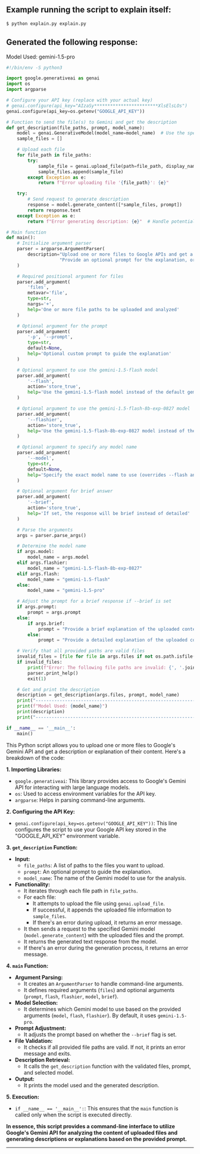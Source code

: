 Example running the script to explain itself:
--------------------------------------------------------------------
```sh
$ python explain.py explain.py
```
Generated the following response:
--------------------------------------------------------------------
Model Used: gemini-1.5-pro
```python
#!/bin/env -S python3

import google.generativeai as genai
import os
import argparse

# Configure your API key (replace with your actual key)
# genai.configure(api_key="AIzaSy************************XlsElsLOs")
genai.configure(api_key=os.getenv("GOOGLE_API_KEY"))

# Function to send the file(s) to Gemini and get the description
def get_description(file_paths, prompt, model_name):
    model = genai.GenerativeModel(model_name=model_name)  # Use the specified model name
    sample_files = []

    # Upload each file
    for file_path in file_paths:
        try:
            sample_file = genai.upload_file(path=file_path, display_name=os.path.basename(file_path))
            sample_files.append(sample_file)
        except Exception as e:
            return f"Error uploading file '{file_path}': {e}"

    try:
        # Send request to generate description
        response = model.generate_content([*sample_files, prompt])
        return response.text
    except Exception as e:
        return f"Error generating description: {e}"  # Handle potential errors

# Main function
def main():
    # Initialize argument parser
    parser = argparse.ArgumentParser(
        description="Upload one or more files to Google APIs and get a description or explanation. "
                    "Provide an optional prompt for the explanation, or use the default prompt."
    )

    # Required positional argument for files
    parser.add_argument(
        'files',
        metavar='file',
        type=str,
        nargs='+',
        help='One or more file paths to be uploaded and analyzed'
    )

    # Optional argument for the prompt
    parser.add_argument(
        '-p', '--prompt',
        type=str,
        default=None,
        help='Optional custom prompt to guide the explanation'
    )

    # Optional argument to use the gemini-1.5-flash model
    parser.add_argument(
        '--flash',
        action='store_true',
        help='Use the gemini-1.5-flash model instead of the default gemini-1.5-pro'
    )

    # Optional argument to use the gemini-1.5-flash-8b-exp-0827 model
    parser.add_argument(
        '--flashier',
        action='store_true',
        help='Use the gemini-1.5-flash-8b-exp-0827 model instead of the default or flash model'
    )

    # Optional argument to specify any model name
    parser.add_argument(
        '--model',
        type=str,
        default=None,
        help='Specify the exact model name to use (overrides --flash and --flashier if provided)'
    )

    # Optional argument for brief answer
    parser.add_argument(
        '--brief',
        action='store_true',
        help='If set, the response will be brief instead of detailed'
    )

    # Parse the arguments
    args = parser.parse_args()

    # Determine the model name
    if args.model:
        model_name = args.model
    elif args.flashier:
        model_name = "gemini-1.5-flash-8b-exp-0827"
    elif args.flash:
        model_name = "gemini-1.5-flash"
    else:
        model_name = "gemini-1.5-pro"

    # Adjust the prompt for a brief response if --brief is set
    if args.prompt:
        prompt = args.prompt
    else:
        if args.brief:
            prompt = "Provide a brief explanation of the uploaded content."
        else:
            prompt = "Provide a detailed explanation of the uploaded content."

    # Verify that all provided paths are valid files
    invalid_files = [file for file in args.files if not os.path.isfile(file)]
    if invalid_files:
        print(f"Error: The following file paths are invalid: {', '.join(invalid_files)}")
        parser.print_help()
        exit(1)

    # Get and print the description
    description = get_description(args.files, prompt, model_name)
    print("--------------------------------------------------------------------")
    print(f"Model Used: {model_name}")
    print(description)
    print("--------------------------------------------------------------------")

if __name__ == '__main__':
    main()
```

This Python script allows you to upload one or more files to Google's Gemini API and get a description or explanation of their content. Here's a breakdown of the code:

**1. Importing Libraries:**

- `google.generativeai`: This library provides access to Google's Gemini API for interacting with large language models.
- `os`: Used to access environment variables for the API key.
- `argparse`: Helps in parsing command-line arguments.

**2. Configuring the API Key:**

- `genai.configure(api_key=os.getenv("GOOGLE_API_KEY"))`: This line configures the script to use your Google API key stored in the "GOOGLE_API_KEY" environment variable.

**3. `get_description` Function:**

- **Input:**
    - `file_paths`: A list of paths to the files you want to upload.
    - `prompt`: An optional prompt to guide the explanation.
    - `model_name`: The name of the Gemini model to use for the analysis.
- **Functionality:**
    - It iterates through each file path in `file_paths`.
    - For each file:
        - It attempts to upload the file using `genai.upload_file`.
        - If successful, it appends the uploaded file information to `sample_files`.
        - If there's an error during upload, it returns an error message.
    - It then sends a request to the specified Gemini model (`model.generate_content`) with the uploaded files and the prompt.
    - It returns the generated text response from the model.
    - If there's an error during the generation process, it returns an error message.

**4. `main` Function:**

- **Argument Parsing:**
    - It creates an `ArgumentParser` to handle command-line arguments.
    - It defines required arguments (`files`) and optional arguments (`prompt`, `flash`, `flashier`, `model`, `brief`).
- **Model Selection:**
    - It determines which Gemini model to use based on the provided arguments (`model`, `flash`, `flashier`). By default, it uses `gemini-1.5-pro`.
- **Prompt Adjustment:**
    - It adjusts the prompt based on whether the `--brief` flag is set.
- **File Validation:**
    - It checks if all provided file paths are valid. If not, it prints an error message and exits.
- **Description Retrieval:**
    - It calls the `get_description` function with the validated files, prompt, and selected model.
- **Output:**
    - It prints the model used and the generated description.

**5. Execution:**

- `if __name__ == '__main__':`: This ensures that the `main` function is called only when the script is executed directly.

**In essence, this script provides a command-line interface to utilize Google's Gemini API for analyzing the content of uploaded files and generating descriptions or explanations based on the provided prompt.**

--------------------------------------------------------------------